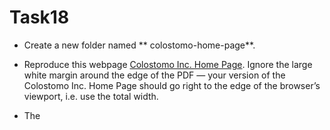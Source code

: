 # Task18

- Create a new folder named ** colostomo-home-page**.

- Reproduce this webpage [Colostomo Inc. Home Page](Colostomo-Inc.pdf). Ignore the large white margin around the edge of the PDF — your version of the Colostomo Inc. Home Page should go right to the edge of the browser’s viewport, i.e. use the total width.

- The **<title>** of the webpage is: Colostomo Inc.

# How to make a block go all the way to the edge of the viewport (or any container):
  - Set a **margin** to a negative value (e.g., -1em)
  - Set the padding to a positive value equal to the negative value (e.g., 1em)

- To find out the colors, use a color picker (e.g. for Windows you can use the Color Picker from PowerToys • Free!).

## Use a font stack with 3 fonts:
  - Read [https://kulturbanause.de/faq/font-stack/](https://kulturbanause.de/faq/font-stack/) first to find out what a font stack is
  - The first font should come from the collection at Google Fonts, but loaded from a fonts folder in your new colostomo-home-page project. To locally load Google Fonts, use the technique outlined at [Serving Google Fonts From Your Own Server](https://www.granneman.com/webdev/coding/css/fonts-and-formatting/serving-google-fonts-your-own-server-correctly/), Correctly.
  - The second font should be a common font found on most computers - Microsoft’s Core Fonts for the Web [https://de.wikipedia.org/wiki/Core_fonts_for_the_Web](https://de.wikipedia.org/wiki/Core_fonts_for_the_Web)
  - The third font should be a generic font family.

- For font sizing, use the method that is discussed in the font-size section of CSS - Typography by Scott Granneman ((slides PDF)[https://granneman.com/downloads/web-dev/CSS-Typography.pdf] & (notes)[https://www.granneman.com/downloads/web-dev/CSS-Typography.txt]): px, then rem, then em—in the right locations. Browse through the slides to get an overview!
